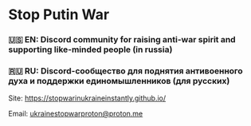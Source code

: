 # Stop Putin War

### 🇺🇸 **EN:** Discord community for raising anti-war spirit and supporting like-minded people (in russia)

### 🇷🇺 **RU:** Discord-сообщество для поднятия антивоенного духа и поддержки единомышленников (для русских)

Site: https://stopwarinukraineinstantly.github.io/

Email: ukrainestopwarproton@proton.me
